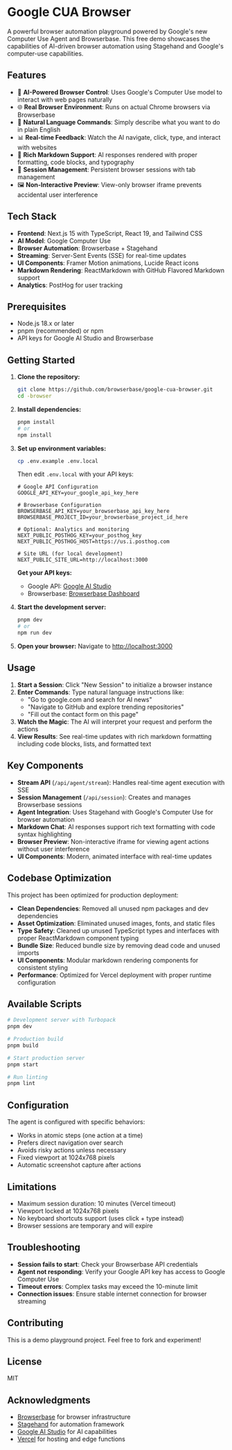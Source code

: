 # Google CUA Browser

A powerful browser automation playground powered by Google's new Computer Use Agent and Browserbase. This free demo showcases the capabilities of AI-driven browser automation using Stagehand and Google's computer-use capabilities.

## Features

- 🤖 **AI-Powered Browser Control**: Uses Google's Computer Use model to interact with web pages naturally
- 🌐 **Real Browser Environment**: Runs on actual Chrome browsers via Browserbase
- 🎯 **Natural Language Commands**: Simply describe what you want to do in plain English
- 📊 **Real-time Feedback**: Watch the AI navigate, click, type, and interact with websites
- 📝 **Rich Markdown Support**: AI responses rendered with proper formatting, code blocks, and typography
- 🔄 **Session Management**: Persistent browser sessions with tab management
- 🖼️ **Non-Interactive Preview**: View-only browser iframe prevents accidental user interference

## Tech Stack

- **Frontend**: Next.js 15 with TypeScript, React 19, and Tailwind CSS
- **AI Model**: Google Computer Use
- **Browser Automation**: Browserbase + Stagehand
- **Streaming**: Server-Sent Events (SSE) for real-time updates
- **UI Components**: Framer Motion animations, Lucide React icons
- **Markdown Rendering**: ReactMarkdown with GitHub Flavored Markdown support
- **Analytics**: PostHog for user tracking

## Prerequisites

- Node.js 18.x or later
- pnpm (recommended) or npm
- API keys for Google AI Studio and Browserbase

## Getting Started

1. **Clone the repository:**
   ```bash
   git clone https://github.com/browserbase/google-cua-browser.git
   cd -browser
   ```

2. **Install dependencies:**
   ```bash
   pnpm install
   # or
   npm install
   ```

3. **Set up environment variables:**
   ```bash
   cp .env.example .env.local
   ```

   Then edit `.env.local` with your API keys:
   ```env
   # Google API Configuration
   GOOGLE_API_KEY=your_google_api_key_here

   # Browserbase Configuration
   BROWSERBASE_API_KEY=your_browserbase_api_key_here
   BROWSERBASE_PROJECT_ID=your_browserbase_project_id_here

   # Optional: Analytics and monitoring
   NEXT_PUBLIC_POSTHOG_KEY=your_posthog_key
   NEXT_PUBLIC_POSTHOG_HOST=https://us.i.posthog.com
   
   # Site URL (for local development)
   NEXT_PUBLIC_SITE_URL=http://localhost:3000
   ```

   **Get your API keys:**
   - Google API: [Google AI Studio](https://aistudio.google.com/apikey)
   - Browserbase: [Browserbase Dashboard](https://www.browserbase.com)

4. **Start the development server:**
   ```bash
   pnpm dev
   # or
   npm run dev
   ```

5. **Open your browser:**
   Navigate to [http://localhost:3000](http://localhost:3000)

## Usage

1. **Start a Session**: Click "New Session" to initialize a browser instance
2. **Enter Commands**: Type natural language instructions like:
   - "Go to google.com and search for AI news"
   - "Navigate to GitHub and explore trending repositories"
   - "Fill out the contact form on this page"
3. **Watch the Magic**: The AI will interpret your request and perform the actions
4. **View Results**: See real-time updates with rich markdown formatting including code blocks, lists, and formatted text

## Key Components

- **Stream API** (`/api/agent/stream`): Handles real-time agent execution with SSE
- **Session Management** (`/api/session`): Creates and manages Browserbase sessions
- **Agent Integration**: Uses Stagehand with Google's Computer Use for browser automation
- **Markdown Chat**: AI responses support rich text formatting with code syntax highlighting
- **Browser Preview**: Non-interactive iframe for viewing agent actions without user interference
- **UI Components**: Modern, animated interface with real-time updates

## Codebase Optimization

This project has been optimized for production deployment:

- **Clean Dependencies**: Removed all unused npm packages and dev dependencies
- **Asset Optimization**: Eliminated unused images, fonts, and static files
- **Type Safety**: Cleaned up unused TypeScript types and interfaces with proper ReactMarkdown component typing
- **Bundle Size**: Reduced bundle size by removing dead code and unused imports
- **UI Components**: Modular markdown rendering components for consistent styling
- **Performance**: Optimized for Vercel deployment with proper runtime configuration

## Available Scripts

```bash
# Development server with Turbopack
pnpm dev

# Production build
pnpm build

# Start production server
pnpm start

# Run linting
pnpm lint
```

## Configuration

The agent is configured with specific behaviors:
- Works in atomic steps (one action at a time)
- Prefers direct navigation over search
- Avoids risky actions unless necessary
- Fixed viewport at 1024x768 pixels
- Automatic screenshot capture after actions

## Limitations

- Maximum session duration: 10 minutes (Vercel timeout)
- Viewport locked at 1024x768 pixels
- No keyboard shortcuts support (uses click + type instead)
- Browser sessions are temporary and will expire

## Troubleshooting

- **Session fails to start**: Check your Browserbase API credentials
- **Agent not responding**: Verify your Google API key has access to Google Computer Use
- **Timeout errors**: Complex tasks may exceed the 10-minute limit
- **Connection issues**: Ensure stable internet connection for browser streaming

## Contributing

This is a demo playground project. Feel free to fork and experiment!

## License

MIT

## Acknowledgments

- [Browserbase](https://browserbase.com) for browser infrastructure
- [Stagehand](https://github.com/browserbasehq/stagehand) for automation framework
- [Google AI Studio](https://aistudio.google.com/) for AI capabilities
- [Vercel](https://vercel.com) for hosting and edge functions